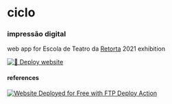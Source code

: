 # ciclo
### impressão digital
web app for Escola de Teatro da <a href="https://retorta.com">Retorta</a> 2021 exhibition

[![🚀 Deploy website](https://github.com/joaoopereira/ciclo/actions/workflows/deploy.yml/badge.svg)](https://github.com/joaoopereira/ciclo/actions/workflows/deploy.yml)

#### references
[<img alt="Website Deployed for Free with FTP Deploy Action" src="https://img.shields.io/badge/Website deployed for free with-FTP DEPLOY ACTION-%3CCOLOR%3E?style=for-the-badge&color=297FA9">](https://github.com/SamKirkland/FTP-Deploy-Action)
